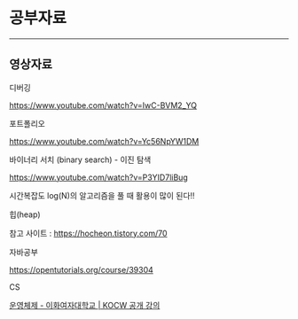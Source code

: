 # 공부자료

----



## 영상자료



디버깅

https://www.youtube.com/watch?v=IwC-BVM2_YQ



포트폴리오

https://www.youtube.com/watch?v=Yc56NpYW1DM



바이너리 서치 (binary search) - 이진 탐색

https://www.youtube.com/watch?v=P3YID7liBug

시간복잡도 log(N)의 알고리즘을 풀 때 활용이 많이 된다!!



힙(heap)

참고 사이트 : https://hocheon.tistory.com/70



자바공부

https://opentutorials.org/course/39304



CS

[운영체제 - 이화여자대학교 | KOCW 공개 강의](http://www.kocw.net/home/search/kemView.do?kemId=1046323)